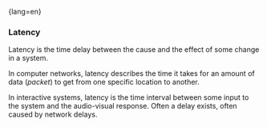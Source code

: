 {lang=en}
### Latency
Latency is the time delay between the cause and the effect of some change in a system.

In computer networks, latency describes the time it takes for an amount of data (_packet_) to get from one specific location to another.

In interactive systems, latency is the time interval between some input to the system and the audio-visual response.
Often a delay exists, often caused by network delays.

